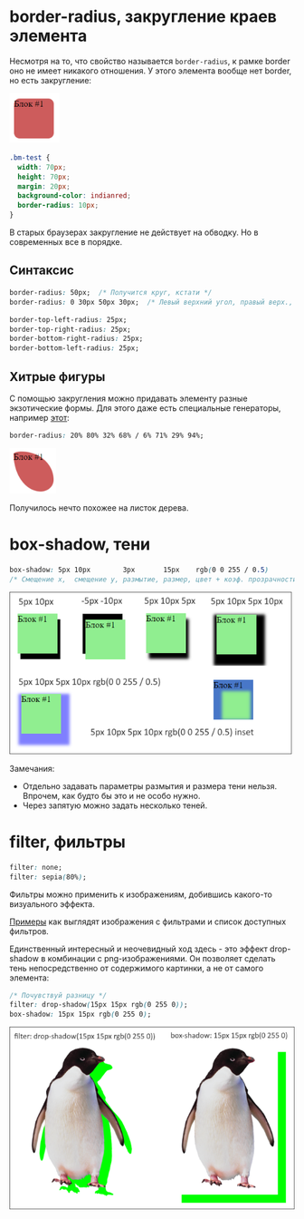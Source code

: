 # border-radius, закругление краев элемента

Несмотря на то, что свойство называется `border-radius`, к рамке border оно не имеет никакого отношения. У этого элемента вообще нет border, но есть закругление:

<img src="img/border-radius.png" alt="border-radius" style="zoom:80%;" />

```css
.bm-test {
  width: 70px;
  height: 70px;
  margin: 20px;
  background-color: indianred;
  border-radius: 10px;
}
```

В старых браузерах закругление не действует на обводку. Но в современных все в порядке.

## Синтаксис

```css
border-radius: 50px;  /* Получится круг, кстати */
border-radius: 0 30px 50px 30px;  /* Левый верхний угол, правый верх., правый нижний, левый нижний */
```

```css
border-top-left-radius: 25px;
border-top-right-radius: 25px;
border-bottom-right-radius: 25px;
border-bottom-left-radius: 25px;
```

## Хитрые фигуры

С помощью закругления можно придавать элементу разные экзотические формы. Для этого даже есть специальные генераторы, например [этот](https://9elements.github.io/fancy-border-radius/):

```css
border-radius: 20% 80% 32% 68% / 6% 71% 29% 94%;
```

<img src="img/fancy-shape.png" alt="fancy-shape" style="zoom:80%;" />

Получилось нечто похожее на листок дерева.

# box-shadow, тени

```css
box-shadow: 5px 10px        3px       15px    rgb(0 0 255 / 0.5)         inset, следующая тень;
/* Смещение x,  смещение y, размытие, размер, цвет + коэф. прозрачности, направление внутрь */
```

<img src="img/box-shadow.png" alt="box-shadow" style="zoom:80%;" />

Замечания:

* Отдельно задавать параметры размытия и размера тени нельзя. Впрочем, как будто бы это и не особо нужно.
* Через запятую можно задать несколько теней.

# filter, фильтры

```css
filter: none;
filter: sepia(80%);
```

Фильтры можно применить к изображениям, добившись какого-то визуального эффекта.

[Примеры](https://html5css.ru/cssref/css3_pr_filter.php) как выглядят изображения с фильтрами и список доступных фильтров.

Единственный интересный и неочевидный ход здесь - это эффект drop-shadow в комбинации с png-изображениями. Он позволяет сделать тень непосредственно от содержимого картинки, а не от самого элемента:

```css
/* Почувствуй разницу */
filter: drop-shadow(15px 15px rgb(0 255 0));
box-shadow: 15px 15px rgb(0 255 0);
```

<img src="img/filter-vs-box_shadow.png" alt="filter-vs-box_shadow" style="zoom:80%;" />